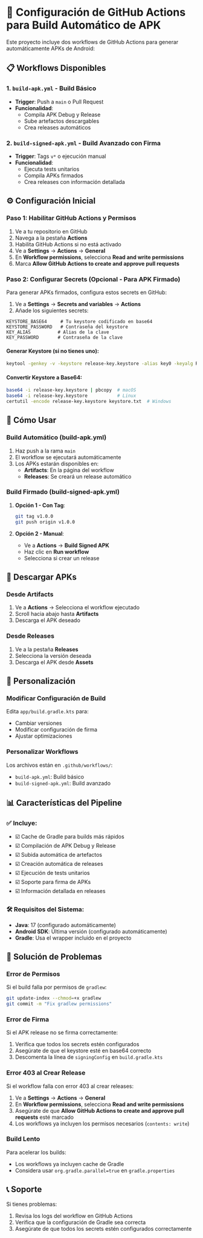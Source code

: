 # 🚀 Configuración de GitHub Actions para Build Automático de APK

Este proyecto incluye dos workflows de GitHub Actions para generar automáticamente APKs de Android:

## 📋 Workflows Disponibles

### 1. `build-apk.yml` - Build Básico
- **Trigger**: Push a `main` o Pull Request
- **Funcionalidad**: 
  - Compila APK Debug y Release
  - Sube artefactos descargables
  - Crea releases automáticos

### 2. `build-signed-apk.yml` - Build Avanzado con Firma
- **Trigger**: Tags `v*` o ejecución manual
- **Funcionalidad**:
  - Ejecuta tests unitarios
  - Compila APKs firmados
  - Crea releases con información detallada

## ⚙️ Configuración Inicial

### Paso 1: Habilitar GitHub Actions y Permisos
1. Ve a tu repositorio en GitHub
2. Navega a la pestaña **Actions**
3. Habilita GitHub Actions si no está activado
4. Ve a **Settings** → **Actions** → **General**
5. En **Workflow permissions**, selecciona **Read and write permissions**
6. Marca **Allow GitHub Actions to create and approve pull requests**

### Paso 2: Configurar Secrets (Opcional - Para APK Firmado)
Para generar APKs firmados, configura estos secrets en GitHub:

1. Ve a **Settings** → **Secrets and variables** → **Actions**
2. Añade los siguientes secrets:

```
KEYSTORE_BASE64     # Tu keystore codificado en base64
KEYSTORE_PASSWORD   # Contraseña del keystore
KEY_ALIAS          # Alias de la clave
KEY_PASSWORD       # Contraseña de la clave
```

#### Generar Keystore (si no tienes uno):
```bash
keytool -genkey -v -keystore release-key.keystore -alias key0 -keyalg RSA -keysize 2048 -validity 10000
```

#### Convertir Keystore a Base64:
```bash
base64 -i release-key.keystore | pbcopy  # macOS
base64 -i release-key.keystore           # Linux
certutil -encode release-key.keystore keystore.txt  # Windows
```

## 🎯 Cómo Usar

### Build Automático (build-apk.yml)
1. Haz push a la rama `main`
2. El workflow se ejecutará automáticamente
3. Los APKs estarán disponibles en:
   - **Artifacts**: En la página del workflow
   - **Releases**: Se creará un release automático

### Build Firmado (build-signed-apk.yml)
1. **Opción 1 - Con Tag**:
   ```bash
   git tag v1.0.0
   git push origin v1.0.0
   ```

2. **Opción 2 - Manual**:
   - Ve a **Actions** → **Build Signed APK**
   - Haz clic en **Run workflow**
   - Selecciona si crear un release

## 📱 Descargar APKs

### Desde Artifacts
1. Ve a **Actions** → Selecciona el workflow ejecutado
2. Scroll hacia abajo hasta **Artifacts**
3. Descarga el APK deseado

### Desde Releases
1. Ve a la pestaña **Releases**
2. Selecciona la versión deseada
3. Descarga el APK desde **Assets**

## 🔧 Personalización

### Modificar Configuración de Build
Edita `app/build.gradle.kts` para:
- Cambiar versiones
- Modificar configuración de firma
- Ajustar optimizaciones

### Personalizar Workflows
Los archivos están en `.github/workflows/`:
- `build-apk.yml`: Build básico
- `build-signed-apk.yml`: Build avanzado

## 📊 Características del Pipeline

### ✅ Incluye:
- ☑️ Cache de Gradle para builds más rápidos
- ☑️ Compilación de APK Debug y Release
- ☑️ Subida automática de artefactos
- ☑️ Creación automática de releases
- ☑️ Ejecución de tests unitarios
- ☑️ Soporte para firma de APKs
- ☑️ Información detallada en releases

### 🛠️ Requisitos del Sistema:
- **Java**: 17 (configurado automáticamente)
- **Android SDK**: Última versión (configurado automáticamente)
- **Gradle**: Usa el wrapper incluido en el proyecto

## 🚨 Solución de Problemas

### Error de Permisos
Si el build falla por permisos de `gradlew`:
```bash
git update-index --chmod=+x gradlew
git commit -m "Fix gradlew permissions"
```

### Error de Firma
Si el APK release no se firma correctamente:
1. Verifica que todos los secrets estén configurados
2. Asegúrate de que el keystore esté en base64 correcto
3. Descomenta la línea de `signingConfig` en `build.gradle.kts`

### Error 403 al Crear Release
Si el workflow falla con error 403 al crear releases:
1. Ve a **Settings** → **Actions** → **General**
2. En **Workflow permissions**, selecciona **Read and write permissions**
3. Asegúrate de que **Allow GitHub Actions to create and approve pull requests** esté marcado
4. Los workflows ya incluyen los permisos necesarios (`contents: write`)

### Build Lento
Para acelerar los builds:
- Los workflows ya incluyen cache de Gradle
- Considera usar `org.gradle.parallel=true` en `gradle.properties`

## 📞 Soporte

Si tienes problemas:
1. Revisa los logs del workflow en GitHub Actions
2. Verifica que la configuración de Gradle sea correcta
3. Asegúrate de que todos los secrets estén configurados correctamente

